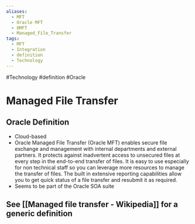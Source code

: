 ```yaml
---
aliases:
  - MFT
  - Oracle MFT
  - OMFT
  - Managed_File_Transfer
tags:
  - MFT
  - Integration
  - definition
  - Technology
---
```


#Technology #definition #Oracle

# Managed File Transfer
## Oracle Definition
- Cloud-based
- Oracle Managed File Transfer (Oracle MFT) enables secure file exchange and management with internal departments and external partners. It protects against inadvertent access to unsecured files at every step in the end-to-end transfer of files. It is easy to use especially for non technical staff so you can leverage more resources to manage the transfer of files. The built in extensive reporting capabilities allow you to get quick status of a file transfer and resubmit it as required.
- Seems to be part of the Oracle SOA suite
## See [[Managed file transfer - Wikipedia]] for a generic definition